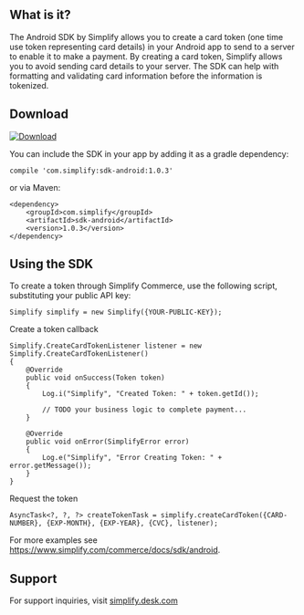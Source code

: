 What is it?
------------

The Android SDK by Simplify allows you to create a card token (one time use token representing card details) in your Android app to send to a server to enable it to make a payment. By creating a card token, Simplify allows you to avoid sending card details to your server. The SDK can help with formatting and validating card information before the information is tokenized.


Download
--------

[![Download](https://api.bintray.com/packages/simplify/Android/simplify-sdk-android/images/download.svg)](https://bintray.com/simplify/Android/simplify-sdk-android/_latestVersion)

You can include the SDK in your app by adding it as a gradle dependency:

    compile 'com.simplify:sdk-android:1.0.3'

or via Maven:

    <dependency>
        <groupId>com.simplify</groupId>
        <artifactId>sdk-android</artifactId>
        <version>1.0.3</version>
    </dependency>


Using the SDK
--------------

To create a token through Simplify Commerce, use the following script, substituting your public API key:

    Simplify simplify = new Simplify({YOUR-PUBLIC-KEY});

Create a token callback

    Simplify.CreateCardTokenListener listener = new Simplify.CreateCardTokenListener()
    {
        @Override
        public void onSuccess(Token token)
        {
            Log.i("Simplify", "Created Token: " + token.getId());

            // TODO your business logic to complete payment...
        }

        @Override
        public void onError(SimplifyError error)
        {
            Log.e("Simplify", "Error Creating Token: " + error.getMessage());
        }
    }

Request the token

    AsyncTask<?, ?, ?> createTokenTask = simplify.createCardToken({CARD-NUMBER}, {EXP-MONTH}, {EXP-YEAR}, {CVC}, listener);


For more examples see https://www.simplify.com/commerce/docs/sdk/android.


Support
-------

For support inquiries, visit [simplify.desk.com](https://simplify.desk.com)
